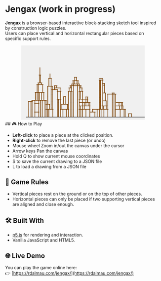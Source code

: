 # Jengax  (work in progress)

**Jengax** is a browser-based interactive block-stacking sketch tool inspired by construction logic puzzles.  
Users can place vertical and horizontal rectangular pieces based on specific support rules.

<div align="center">
    <img src="assets/readme.png" alt="Gameplay preview" width="400">
</div>
## 🎮 How to Play

- **Left-click** to place a piece at the clicked position.
- **Right-click** to remove the last piece (or undo)
- Mouse wheel Zoom in/out the canvas under the cursor
- Arrow keys  Pan the canvas
- Hold Q to show current mouse coordinates
- S to save the current drawing to a JSON file
- L to load a drawing from a JSON file

## 🧠 Game Rules

- Vertical pieces rest on the ground or on the top of other pieces.
- Horizontal pieces can only be placed if two supporting vertical pieces are aligned and close enough.

## 🛠 Built With

- [p5.js](https://p5js.org/) for rendering and interaction.
- Vanilla JavaScript and HTML5.

## 🌐 Live Demo

You can play the game online here:  
👉 [https://rdalmau.com/jengax/](https://rdalmau.com/jengax/)



